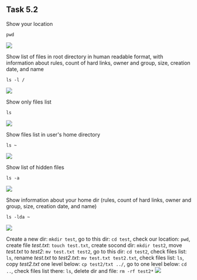 ## Task 5.2

Show your location
```
pwd
```
![](https://i.imgur.com/0chVjfm.png)
 
Show list of files in root directory in human readable format, with information about rules, count of hard links, owner and group, size, creation date, and name
```
ls -l / 
```
![](https://i.imgur.com/1fVrPmE.png)

Show only files list
```
ls
```
![](https://i.imgur.com/ggMrQNG.png)

Show files list in user's home directory
```
ls ~
```
![](https://i.imgur.com/pjICBkQ.png)

Show list of hidden files
```
ls -a
```
![](https://i.imgur.com/SCYRCiy.png)

Show information about your home dir (rules, count of hard links, owner and group, size, creation date, and name)
```
ls -lda ~
```
![](https://i.imgur.com/9ylxgzi.png)


 Create a new dir: ``mkdir test``, go to this dir: ``cd test``,  check our location: ``pwd``, create file *test.txt*: ``touch test.txt``, create socond dir: ``mkdir test2``, move *test.txt* to *test2*: ``mv test.txt test2``, go to this dir: ``cd test2``, check files list: ``ls``, rename *test.txt* to *test2.txt*: ``mv test.txt test2.txt``, check files list: ``ls``, copy *test2.txt* one  level below: ``cp test2/txt ../``, go to one level below: ``cd ..``, check files list there: ``ls``, delete dir and file: ``rm -rf test2*``
![](https://i.imgur.com/HjJNPQA.png)
